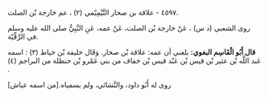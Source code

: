 ٤٥٩٧ - علاقة بن صحار التَّيْمِيّمي (٢) ، عم خارجة بْن الصلت.

روى الشعبي (د س) ، عَنْ خارجة بْن الصلت، عَنْ عمه، عَنِ النَّبِيُّ صلى الله عليه وسلم في الرَّقِّيّة.

**قال أَبُو الْقَاسِم البغوي:** بلغني أن عمه: علاقة بْن صحار. وَقَال خليفة بْن خياط (٣) : اسمه عَبد اللَّه بْن عثير بْن قيس بْن عَبْد قيس بْن خفاف من بني عَمْرو بْن حنظلة من البراجم (٤) .

روى له أَبُو داود، والنَّسَائي، ولم يسمياه.[من اسمه عياش]